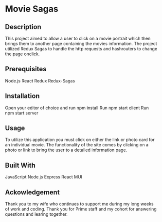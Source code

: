 # Movie Sagas


## Description

This project aimed to allow a user to click on a movie portrait which then brings them to another page containing the movies information. The project utilized Redux Sagas to handle the http requests and hashrouters to change the page onclick. 


## Prerequisites

Node.js
React
Redux
Redux-Sagas

## Installation

Open your editor of choice and run npm install
Run npm start client
Run npm start server


## Usage

To utilize this application you must click on either the link or photo card for an individual movie. The functionality of the site comes by clicking on a photo or link to bring the user to a detailed information page. 

## Built With

JavaScript
Node.js
Express
React
MUI

## Ackowledgement

Thank you to my wife who continues to support me during my long weeks of work and coding. Thank you for Prime staff and my cohort for answering questions and learing together.


